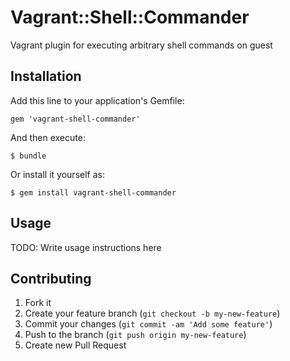 # Vagrant::Shell::Commander

Vagrant plugin for executing arbitrary shell commands on guest

## Installation

Add this line to your application's Gemfile:

    gem 'vagrant-shell-commander'

And then execute:

    $ bundle

Or install it yourself as:

    $ gem install vagrant-shell-commander

## Usage

TODO: Write usage instructions here

## Contributing

1. Fork it
2. Create your feature branch (`git checkout -b my-new-feature`)
3. Commit your changes (`git commit -am 'Add some feature'`)
4. Push to the branch (`git push origin my-new-feature`)
5. Create new Pull Request
